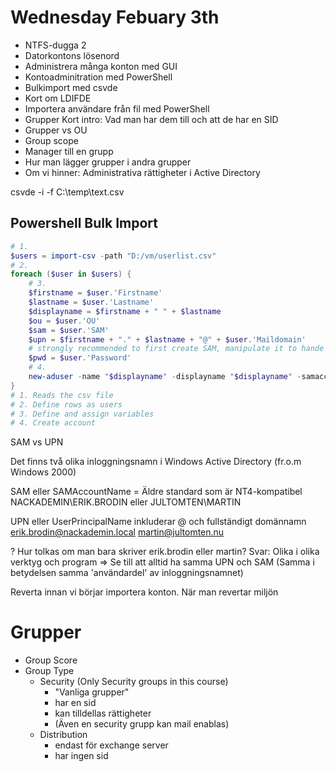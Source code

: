 # Wednesday Febuary 3th
* NTFS-dugga 2
* Datorkontons lösenord
* Administrera många konton med GUI
* Kontoadminitration med PowerShell
* Bulkimport med csvde
* Kort om LDIFDE
* Importera användare från fil med PowerShell
* Grupper Kort intro: Vad man har dem till och att de har en SID
* Grupper vs OU
* Group scope
* Manager till en grupp
* Hur man lägger grupper i andra grupper
* Om vi hinner: Administrativa rättigheter i Active Directory


csvde -i -f C:\temp\text.csv

## Powershell Bulk Import
```powershell
# 1.
$users = import-csv -path "D:/vm/userlist.csv"
# 2.
foreach ($user in $users) {
    # 3.
    $firstname = $user.'Firstname'
    $lastname = $user.'Lastname'
    $displayname = $firstname + " " + $lastname
    $ou = $user.'OU'
    $sam = $user.'SAM'
    $upn = $firstname + "." + $lastname + "@" + $user.'Maildomain'
    # strongly recommended to first create SAM, manipulate it to hande åäö etc, and then create UPN from SAM.
    $pwd = $user.'Password'
    # 4. 
    new-aduser -name "$displayname" -displayname "$displayname" -samaccountname $sam -description "$description" -accountpassword (convertto-securestring $password -asplaintext -force) -enabled $true -path "$ou" -changepasswordatlogin $false -passwordneverexpires $true -server domain.loc
}
# 1. Reads the csv file
# 2. Define rows as users
# 3. Define and assign variables
# 4. Create account
```

SAM vs UPN

Det finns två olika inloggningsnamn i Windows Active Directory (fr.o.m Windows 2000)

SAM eller SAMAccountName = Äldre standard som är NT4-kompatibel
NACKADEMIN\ERIK.BRODIN eller JULTOMTEN\MARTIN

UPN eller UserPrincipalName inkluderar @ och fullständigt domännamn erik.brodin@nackademin.local martin@jultomten.nu

? Hur tolkas om man bara skriver erik.brodin eller martin?
Svar: Olika i olika verktyg och program => Se till att alltid ha samma UPN och SAM
(Samma i betydelsen samma 'användardel' av inloggningsnamnet)


Reverta innan vi börjar importera konton.
När man revertar miljön


# Grupper
* Group Score
* Group Type
  * Security (Only Security groups in this course)
    - "Vanliga grupper"
    - har en sid
    - kan tilldellas rättigheter
    - (Även en security grupp kan mail enablas)
  * Distribution
    - endast för exchange server
    - har ingen sid